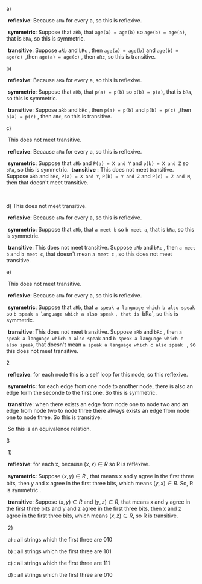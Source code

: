a)

​	**reflexive**: Because `aRa`  for every a, so this is reflexive.

​	**symmetric**: Suppose that `aRb`, that `age(a) = age(b)` so `age(b) = age(a)`, that is `bRa`, so this is symmetric.

​	**transitive**: Suppose `aRb` and `bRc` , then `age(a) = age(b)` and `age(b) = age(c) `,then `age(a) = age(c)` , then `aRc`, so this is transitive.



b)

​	**reflexive**: Because `aRa`  for every a, so this is reflexive.

​	**symmetric**: Suppose that `aRb`, that `p(a) = p(b)` so `p(b) = p(a)`, that is `bRa`, so this is symmetric.

​	**transitive**: Suppose `aRb` and `bRc` , then `p(a) = p(b)` and `p(b) = p(c) `,then `p(a) = p(c)` , then `aRc`, so this is transitive.



c)

​	This does not meet transitive. 

​	**reflexive**: Because `aRa`  for every a, so this is reflexive.

​	**symmetric**: Suppose that `aRb` and `P(a) = X and Y` and `p(b) = X and Z` so `bRa`, so this is symmetric.
​	**transitive** : This does not meet transitive. Suppose `aRb` and `bRc`, `P(a) = X and Y`, `P(b) = Y and Z` and `P(c) = Z and M`, then that doesn't meet transitive.

​	

d)
	This does not meet transitive. 

​	**reflexive**: Because `aRa`  for every a, so this is reflexive.

​	**symmetric**: Suppose that `aRb`, that `a meet b` so `b meet a`, that is `bRa`, so this is symmetric.

​	**transitive**: This does not meet transitive. Suppose `aRb` and `bRc` , then `a meet b` and `b meet c`, that doesn't mean `a meet c` , so this does not meet transitive.



e)

​	This does not meet transitive. 

​	**reflexive**: Because `aRa`  for every a, so this is reflexive.

​	**symmetric**: Suppose that `aRb`, that `a speak a language which b also speak` so `b speak a language which a also speak` `, that is `bRa`, so this is symmetric.

​	**transitive**: This does not meet transitive. Suppose `aRb` and `bRc` , then `a speak a language which b also speak` and `b speak a language which c also speak`, that doesn't mean `a speak a language which c also speak ` , so this does not meet transitive.



2

​	**reflexive**: for each node this is a self loop for this node, so this reflexive.

​	**symmetric**: for each edge from one node to another node, there is also an edge form the seconde to the first one.  So this is symmetric.

​	**transitive**: when there exists an edge from node one to node two and an edge from node two to node three there always exists an edge from node one to node three. So this is transitive.

​	So this is an equivalence relation.



3

​	1)

​		**reflexive**:  for each x, because $(x,x) \in R$ so R is reflexive.

​		**symmetric**: Suppose $(x,y) \in R$ , that means x and y agree in the ﬁrst three bits, then y and x agree in the ﬁrst three bits, which means $(y,x) \in R$. So, R is  symmetric .

​		**transitive**: Suppose $(x,y) \in R$ and $(y,z) \in R$, that means x and y agree in the ﬁrst three bits and y and z agree in the ﬁrst three bits, then x and z agree in the ﬁrst three bits, which means $(x,z) \in R$, so R is transitive.



​	2)

​		a) : all strings which the first three are 010

​		b) : all strings which the first three are 101

​		c) : all strings which the first three are 111

​		d) : all strings which the first three are 010